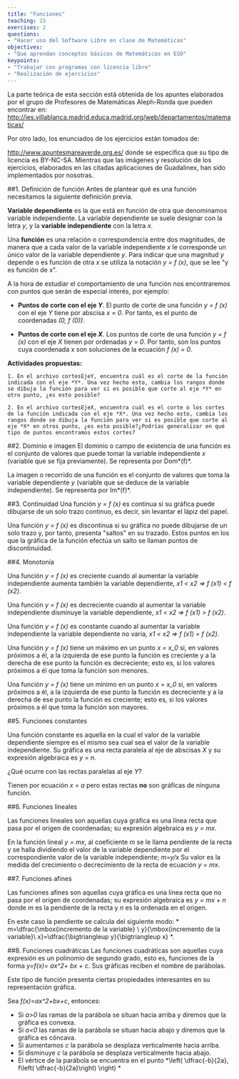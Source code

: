 ```yaml
---
title: "Funciones"
teaching: 15
exercises: 2
questions: 
- "Hacer uso del Software Libre en clase de Matemáticas"
objectives: 
- "Que aprendan conceptos básicos de Matemáticas en ESO"
keypoints: 
- "Trabajar con programas con licencia libre"
- "Realización de ejercicios"
---
```


La parte teórica de esta sección está obtenida de los apuntes elaborados por el grupo de Profesores de Matemáticas Aleph-Ronda que pueden encontrar en: http://ies.villablanca.madrid.educa.madrid.org/web/departamentos/matematicas/

Por otro lado, los enunciados de los ejercicios están tomados de: 

http://www.apuntesmareaverde.org.es/ donde se especifica que su tipo de licencia es BY-NC-SA. Mientras que las imágenes y resolución de los ejercicios, elaborados en las citadas aplicaciones de Guadalinex, han sido implementados por nosotras.


##1. Definición de función
Antes de plantear qué es una función necesitamos la siguiente definición previa.

**Variable dependiente** es la que está en función de otra que denominamos variable independiente. La variable dependiente se suele designar con la letra *y*, y la **variable independiente** con la letra *x*.

Una **función** es una relación o correspondencia entre dos magnitudes, de manera que a cada valor de la variable independiente *x* le corresponde un único valor de la variable dependiente *y*. Para indicar que una magnitud *y* depende o es función de otra *x* se utiliza la notación *y = f (x)*, que se lee "y es función de x".

A la hora de estudiar el comportamiento de una función nos encontraremos con puntos que serán de especial interés, por ejemplo:

- **Puntos de corte con el eje _Y_**. El punto de corte de una función *y = f (x)* con el eje *Y* tiene por abscisa *x = 0*. Por tanto, es el punto de coordenadas *(0, f (0))*.

- **Puntos de corte con el eje _X_**. Los puntos de corte de una función *y = f (x)* con el eje *X* tienen por ordenadas *y = 0*. Por tanto, son los puntos cuya coordenada x son soluciones de la ecuación *f (x) = 0*.


__Actividades propuestas:__


	1. En el archivo cortesEjeY, encuentra cuál es el corte de la función indicada con el eje *Y*. Una vez hecho esto, cambia los rangos donde se dibuja la función para ver si es posible que corte al eje *Y* en otro punto, ¿es esto posible?
	
	2. En el archivo cortesEjeX, encuentra cuál es el corte o los cortes de la función indicada con el eje *X*. Una vez hecho esto, cambia los rangos donde se dibuja la función para ver si es posible que corte al eje *X* en otros punto, ¿es esto posible?¿Podrías generalizar en qué tipo de puntos encontramos estos cortes?


##2. Dominio e imagen 
El dominio o campo de existencia de una función es el conjunto de valores que puede tomar la variable independiente
*x* (variable que se fija previamente). Se representa por Dom*(f)*.

La imagen o recorrido de una función es el conjunto de valores que toma la variable dependiente *y* (variable
que se deduce de la variable independiente). Se representa por Im*(f)*.

##3. Continuidad
Una función *y = f (x)* es continua si su gráfica puede dibujarse de un solo trazo continuo, es decir, sin levantar el lápiz del papel.

Una función *y = f (x)* es discontinua si su gráfica no puede dibujarse de un solo trazo y, por tanto, presenta "saltos" en su trazado. Estos puntos en los que la gráfica de la función efectúa un salto se llaman puntos de discontinuidad.

##4. Monotonía 

Una función *y = f (x)* es creciente cuando al aumentar la variable independiente aumenta también la variable dependiente,  *x1 < x2 => f (x1) < f (x2)*. 

Una función *y = f (x)* es decreciente cuando al aumentar la variable independiente disminuye la variable dependiente, *x1 < x2 => f (x1) > f (x2)*.

Una función *y = f (x)* es constante cuando al aumentar la variable independiente la variable dependiente
no varía, *x1 < x2 => f (x1) = f (x2)*.

Una función *y = f (x)* tiene un máximo en un punto *x = x_0* si, en valores próximos a él, a la izquierda de ese punto la función es creciente y a la derecha de ese punto la función es decreciente; esto es, si los valores próximos a él que toma la función son menores.

Una función *y = f (x)* tiene un mínimo en un punto *x = x_0* si, en valores próximos a él, a la izquierda de ese punto la función es decreciente y a la derecha de ese punto la función es creciente; esto es, si los valores próximos a él que toma la función son mayores.

##5. Funciones constantes

Una función constante es aquella en la cual el valor de la variable dependiente siempre es el mismo sea cual sea el valor de la variable independiente.
Su gráfica es una recta paralela al eje de abscisas *X* y su expresión algebraica es *y = n*.

¿Qué ocurre con las rectas paralelas al eje *Y*?

Tienen por ecuación *x = a* pero estas rectas **no** son gráficas de ninguna función.

##6. Funciones lineales

Las funciones lineales son aquellas cuya gráfica es una línea recta que pasa por el origen de coordenadas; su expresión algebraica es *y = mx*.

En la función lineal *y = mx*, al coeficiente *m* se le llama pendiente de la recta y se halla dividiendo el valor de la variable dependiente por el correspondiente valor de la variable
independiente; *m=y/x*
Su valor es la medida del crecimiento o decrecimiento de la recta de ecuación *y = mx*.

##7. Funciones afines

Las funciones afines son aquellas cuya gráfica es una línea recta que no pasa por el origen de coordenadas; su expresión algebraica es *y = mx + n* donde *m* es la pendiente de la recta y *n* es la ordenada en el origen.

En este caso la pendiente se calcula del siguiente modo: * m=\dfrac{\mbox{incremento de la variable} \ y}{\mbox{incremento de la variable}\  x}=\dfrac{\bigtriangleup y}{\bigtriangleup x} *.

##8. Funciones cuadráticas
Las funciones cuadráticas son aquellas cuya expresión es un polinomio de segundo grado, esto es, funciones de la forma *y=f(x)= ax^2+ bx + c*. Sus gráficas reciben el nombre de parábolas.

Este tipo de función presenta ciertas propiedades interesantes en su representación gráfica.

Sea *f(x)=ax^2+bx+c*, entonces:

- Si _a>0_ las ramas de la parábola se situan hacia arriba y diremos que la gráfica es convexa.
- Si _a<0_ las ramas de la parábola se situan hacia abajo y diremos que la gráfica es cóncava.
- Si aumentamos *c* la parábola se desplaza verticalmente hacia arriba.
- Si disminuye *c* la parábola se desplaza verticalmente hacia abajo.
- El vértice de la parábola se encuentra en el punto *\left( \dfrac{-b}{2a}, f\left( \dfrac{-b}{2a}\right) \right) *


